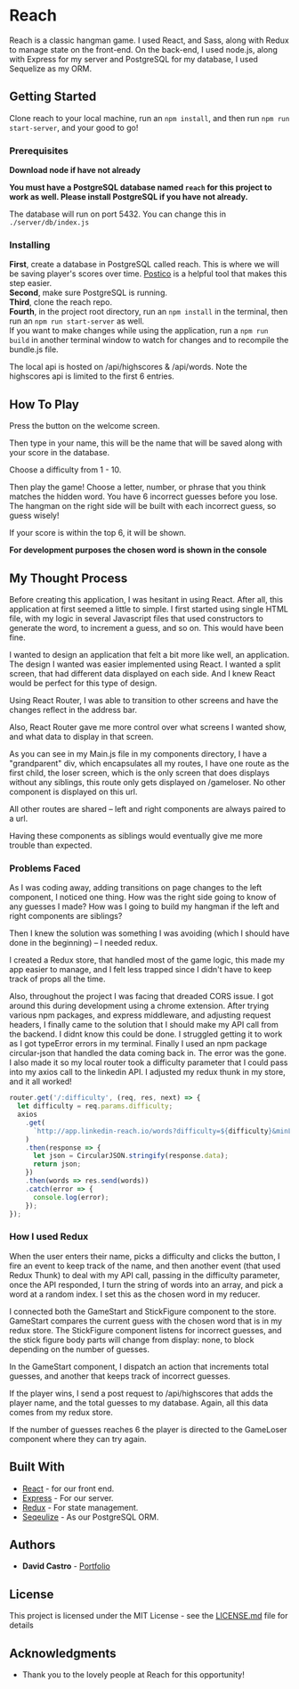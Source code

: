 # Reach

Reach is a classic hangman game. I used React, and Sass, along with Redux to manage state on the front-end. On the back-end, I used
node.js, along with Express for my server and PostgreSQL for my database, I used Sequelize as my ORM.

## Getting Started

Clone reach to your local machine, run an `npm install`, and then run `npm run start-server`, and your good to go!

### Prerequisites

**Download node if have not already**

**You must have a PostgreSQL database named `reach` for this project to work as well. Please install PostgreSQL if you have not already.**


The database will run on port 5432. You can change this in ```./server/db/index.js```

### Installing

**First**, create a database in PostgreSQL called reach. This is where we will be saving player's scores over time.
[Postico](https://eggerapps.at/postico/) is a helpful tool that makes this step easier.  
**Second**, make sure PostgreSQL is running.  
**Third**, clone the reach repo.  
**Fourth**, in the project root directory, run an `npm install` in the terminal, then run an `npm run start-server` as well.  
If you want to make changes while using the application, run a `npm run build` in another terminal window to watch for changes and to recompile the bundle.js file.

The local api is hosted on /api/highscores & /api/words. Note the highscores api is limited to the first 6 entries.

## How To Play

Press the button on the welcome screen.

Then type in your name, this will be the name that will be saved along with your score in the database.

Choose a difficulty from 1 - 10.

Then play the game! Choose a letter, number, or phrase that you think matches the hidden word. You have 6 incorrect guesses before you lose.
The hangman on the right side will be built with each incorrect guess, so guess wisely!

If your score is within the top 6, it will be shown.

**For development purposes the chosen word is shown in the console**

## My Thought Process

Before creating this application, I was hesitant in using React. After all, this application at first seemed a little to simple. I first started using single HTML file, with my logic in several Javascript files that used constructors to generate the word, to increment a guess, and so on. This would have been fine.

I wanted to design an application that felt a bit more like well, an application.
The design I wanted was easier implemented using React. I wanted a split screen, that had different data displayed on each side. And I knew React would be perfect for this type of design.

Using React Router, I was able to transition to other screens and have the changes reflect in the address bar.

Also, React Router gave me more control over what screens I wanted show, and what data to display in that screen.

As you can see in my Main.js file in my components directory, I have a "grandparent" div, which encapsulates all my routes, I have one route as the first child, the loser screen, which is the only screen that does displays without any siblings, this route only gets displayed on /gameloser. No other component is displayed on this url.

All other routes are shared – left and right components are always paired to a url.

Having these components as siblings would eventually give me more trouble than expected.

### Problems Faced

As I was coding away, adding transitions on page changes to the left component, I noticed one thing. How was the right side going to know of any guesses I made? How was I going to build my hangman if the left and right components are siblings?

Then I knew the solution was something I was avoiding (which I should have done in the beginning) – I needed redux.

I created a Redux store, that handled most of the game logic, this made my app easier to manage, and I felt less trapped since I didn't have to keep track of props all the time.

Also, throughout the project I was facing that dreaded CORS issue. I got around this during development using a chrome extension. After trying various npm packages, and express middleware, and adjusting request headers, I finally came to the solution that I should make my API call from the backend. I didnt know this could be done. I struggled getting it to work as I got typeError errors in my terminal. Finally I used an npm package circular-json that handled the data coming back in. The error was the gone. I also made it so my local router took a difficulty parameter that I could pass into my axios call to the linkedin API. I adjusted my redux thunk in my store, and it all worked!

```javascript
router.get('/:difficulty', (req, res, next) => {
  let difficulty = req.params.difficulty;
  axios
    .get(
      `http://app.linkedin-reach.io/words?difficulty=${difficulty}&minLength=3&maxLength=10&start=0&count=500`
    )
    .then(response => {
      let json = CircularJSON.stringify(response.data);
      return json;
    })
    .then(words => res.send(words))
    .catch(error => {
      console.log(error);
    });
});
```

### How I used Redux

When the user enters their name, picks a difficulty and clicks the button,
I fire an event to keep track of the name, and then another event (that used Redux Thunk) to deal with my API call, passing in the difficulty parameter, once the API responded, I turn the string of words into an array, and pick a word at a random index. I set this as the chosen word in my reducer.

I connected both the GameStart and StickFigure component to the store. GameStart compares the current guess with the chosen word that is in my redux store.
The StickFigure component listens for incorrect guesses, and the stick figure body parts will change from display: none, to block depending on the number of guesses.

In the GameStart component, I dispatch an action that increments total guesses, and another that keeps track of incorrect guesses.

If the player wins, I send a post request to /api/highscores that adds the player name, and the total guesses to my database. Again, all this data comes from my redux store.

If the number of guesses reaches 6 the player is directed to the GameLoser component where they can try again.

## Built With

- [React](https://reactjs.org/) - for our front end.
- [Express](https://expressjs.com/) - For our server.
- [Redux](https://redux.js.org/) - For state management.
- [Seqeulize](http://docs.sequelizejs.com/) - As our PostgreSQL ORM.

## Authors

- **David Castro** - [Portfolio](https://byDavidCastro.com)

## License

This project is licensed under the MIT License - see the [LICENSE.md](LICENSE.md) file for details

## Acknowledgments

- Thank you to the lovely people at Reach for this opportunity!
